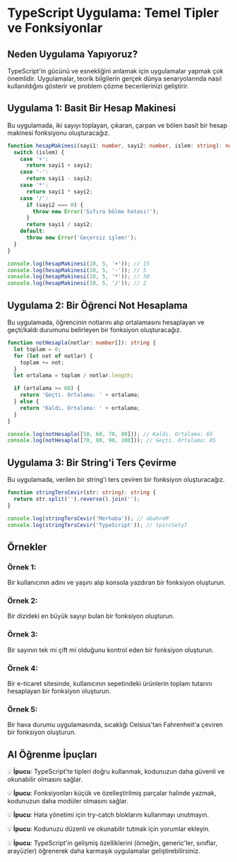 # TypeScript Uygulama: Temel Tipler ve Fonksiyonlar

## Neden Uygulama Yapıyoruz?

TypeScript'in gücünü ve esnekliğini anlamak için uygulamalar yapmak çok önemlidir. Uygulamalar, teorik bilgilerin gerçek dünya senaryolarında nasıl kullanıldığını gösterir ve problem çözme becerilerinizi geliştirir.

## Uygulama 1: Basit Bir Hesap Makinesi
Bu uygulamada, iki sayıyı toplayan, çıkaran, çarpan ve bölen basit bir hesap makinesi fonksiyonu oluşturacağız.

```typescript
function hesapMakinesi(sayi1: number, sayi2: number, islem: string): number {
  switch (islem) {
    case '+':
      return sayi1 + sayi2;
    case '-':
      return sayi1 - sayi2;
    case '*':
      return sayi1 * sayi2;
    case '/':
      if (sayi2 === 0) {
        throw new Error('Sıfıra bölme hatası!');
      }
      return sayi1 / sayi2;
    default:
      throw new Error('Geçersiz işlem!');
  }
}

console.log(hesapMakinesi(10, 5, '+')); // 15
console.log(hesapMakinesi(10, 5, '-')); // 5
console.log(hesapMakinesi(10, 5, '*')); // 50
console.log(hesapMakinesi(10, 5, '/')); // 2
```

## Uygulama 2: Bir Öğrenci Not Hesaplama
Bu uygulamada, öğrencinin notlarını alıp ortalamasını hesaplayan ve geçti/kaldı durumunu belirleyen bir fonksiyon oluşturacağız.

```typescript
function notHesapla(notlar: number[]): string {
  let toplam = 0;
  for (let not of notlar) {
    toplam += not;
  }
  let ortalama = toplam / notlar.length;

  if (ortalama >= 60) {
    return 'Geçti. Ortalama: ' + ortalama;
  } else {
    return 'Kaldı. Ortalama: ' + ortalama;
  }
}

console.log(notHesapla([50, 60, 70, 80])); // Kaldı. Ortalama: 65
console.log(notHesapla([70, 80, 90, 100])); // Geçti. Ortalama: 85
```

## Uygulama 3: Bir String'i Ters Çevirme
Bu uygulamada, verilen bir string'i ters çeviren bir fonksiyon oluşturacağız.

```typescript
function stringTersCevir(str: string): string {
  return str.split('').reverse().join('');
}

console.log(stringTersCevir('Merhaba')); // abahreM
console.log(stringTersCevir('TypeScript')); // tpircSetyT
```

## Örnekler

### Örnek 1:
Bir kullanıcının adını ve yaşını alıp konsola yazdıran bir fonksiyon oluşturun.

### Örnek 2:
Bir dizideki en büyük sayıyı bulan bir fonksiyon oluşturun.

### Örnek 3:
Bir sayının tek mi çift mi olduğunu kontrol eden bir fonksiyon oluşturun.

### Örnek 4:
Bir e-ticaret sitesinde, kullanıcının sepetindeki ürünlerin toplam tutarını hesaplayan bir fonksiyon oluşturun.

### Örnek 5:
Bir hava durumu uygulamasında, sıcaklığı Celsius'tan Fahrenheit'a çeviren bir fonksiyon oluşturun.

## AI Öğrenme İpuçları
💡 **İpucu**: TypeScript'te tipleri doğru kullanmak, kodunuzun daha güvenli ve okunabilir olmasını sağlar.

💡 **İpucu**: Fonksiyonları küçük ve özelleştirilmiş parçalar halinde yazmak, kodunuzun daha modüler olmasını sağlar.

💡 **İpucu**: Hata yönetimi için try-catch bloklarını kullanmayı unutmayın.

💡 **İpucu**: Kodunuzu düzenli ve okunabilir tutmak için yorumlar ekleyin.

💡 **İpucu**: TypeScript'in gelişmiş özelliklerini (örneğin, generic'ler, sınıflar, arayüzler) öğrenerek daha karmaşık uygulamalar geliştirebilirsiniz.